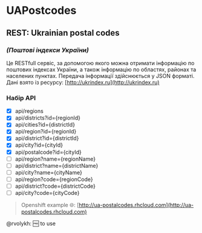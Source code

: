# UAPostcodes
## REST: Ukrainian postal codes 
### *(Поштові індекси України)*

Це RESTfull сервіс, за допомогою якого можна
отримати інформацію по поштових індексах України, а також
інформацію по областях, районах та населених пунктах. Передача
інформації здійснюється у JSON форматі. Дані взято із ресурсу: 
[http://ukrindex.ru](http://ukrindex.ru)

### Набір API
- [x] api/regions
- [x] api/districts?id={regionId}
- [x] api/cities?id={districtId}
- [x] api/region?id={regionId}
- [x] api/district?id={districtId}
- [x] api/city?id={cityId}
- [x] api/postalcode?id={cityId}
- [ ] api/region?name={regionName}
- [ ] api/district?name={districtName}
- [ ] api/city?name={cityName}
- [ ] api/region?code={regionCode}
- [ ] api/district?code={districtCode}
- [ ] api/city?code={cityCode}

> Openshift example :globe_with_meridians:: [http://ua-postalcodes.rhcloud.com](http://ua-postalcodes.rhcloud.com)

@rvolykh: :free: to use 


